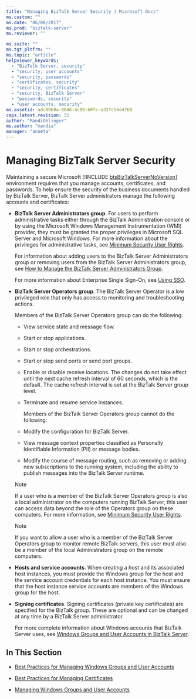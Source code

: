 ```yaml
---
title: "Managing BizTalk Server Security | Microsoft Docs"
ms.custom: ""
ms.date: "06/08/2017"
ms.prod: "biztalk-server"
ms.reviewer: ""

ms.suite: ""
ms.tgt_pltfrm: ""
ms.topic: "article"
helpviewer_keywords: 
  - "BizTalk Server, security"
  - "security, user accounts"
  - "security, passwords"
  - "certificates, security"
  - "security, certificates"
  - "security, BizTalk Server"
  - "passwords, security"
  - "user accounts, security"
ms.assetid: adc89b0a-9846-4c99-b0fc-a32fc56ed769
caps.latest.revision: 31
author: "MandiOhlinger"
ms.author: "mandia"
manager: "anneta"
---
```

# Managing BizTalk Server Security
Maintaining a secure Microsoft [!INCLUDE [btsBizTalkServerNoVersion](../includes/btsbiztalkservernoversion-md.md)] environment requires that you manage accounts, certificates, and passwords. To help ensure the security of the business documents handled by BizTalk Server, BizTalk Server administrators manage the following accounts and certificates:  
  
- **BizTalk Server Administrators group**. For users to perform administrative tasks either through the BizTalk Administration console or by using the Microsoft Windows Management Instrumentation (WMI) provider, they must be granted the proper privileges in Microsoft SQL Server and Microsoft Windows. For more information about the privileges for administrative tasks, see [Minimum Security User Rights](../core/minimum-security-user-rights.md).  
  
   For information about adding users to the BizTalk Server Administrators group or removing users from the BizTalk Server Administrators group, see [How to Manage the BizTalk Server Administrators Group](../core/how-to-manage-the-biztalk-server-administrators-group.md).  
  
   For more information about Enterprise Single Sign-On, see [Using SSO](../core/using-sso.md).  
  
- **BizTalk Server Operators group**. The BizTalk Server Operator is a low privileged role that only has access to monitoring and troubleshooting actions.  
  
   Members of the BizTalk Server Operators group can do the following:  
  
  - View service state and message flow.  
  
  - Start or stop applications.  
  
  - Start or stop orchestrations.  
  
  - Start or stop send ports or send port groups.  
  
  - Enable or disable receive locations. The changes do not take effect until the next cache refresh interval of 60 seconds, which is the default. The cache refresh interval is set at the BizTalk Server group level.  
  
  - Terminate and resume service instances.  
  
    Members of the BizTalk Server Operators group cannot do the following:  
  
  - Modify the configuration for BizTalk Server.  
  
  - View message context properties classified as Personally Identifiable Information (PII) or message bodies.  
  
  - Modify the course of message routing, such as removing or adding new subscriptions to the running system, including the ability to publish messages into the BizTalk Server runtime.  
  
  > [!NOTE]
  >  If a user who is a member of the BizTalk Server Operators group is also a local administrator on the computers running BizTalk Server, this user can access data beyond the role of the Operators group on these computers. For more information, see [Minimum Security User Rights](../core/minimum-security-user-rights.md).  
  
  > [!NOTE]
  >  If you want to allow a user who is a member of the BizTalk Server Operators group to monitor remote BizTalk servers, this user must also be a member of the local Administrators group on the remote computers.  
  
- **Hosts and service accounts**. When creating a host and its associated host instances, you must provide the Windows group for the host and the service account credentials for each host instance. You must ensure that the host instance service accounts are members of the Windows group for the host.  
  
- **Signing certificates**. Signing certificates (private key certificates) are specified for the BizTalk group. These are optional and can be changed at any time by a BizTalk Server administrator.  
  
  For more complete information about Windows accounts that BizTalk Server uses, see [Windows Groups and User Accounts in BizTalk Server](../core/windows-groups-and-user-accounts-in-biztalk-server.md).  
  
## In This Section  
  
-   [Best Practices for Managing Windows Groups and User Accounts](../core/best-practices-for-managing-windows-groups-and-user-accounts.md)  
  
-   [Best Practices for Managing Certificates](../core/best-practices-for-managing-certificates1.md)  
  
-   [Managing Windows Groups and User Accounts](../core/managing-windows-groups-and-user-accounts.md)